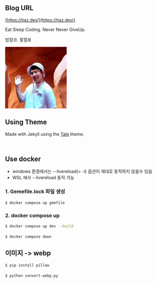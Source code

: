 ## Blog URL

[https://tiaz.dev/](https://tiaz.dev/)

Eat Sleep Coding. Never Never GiveUp.

밥잠코. 절절포

<img src="./assets/img/tiaz.webp" width="200" height="200" alt="tiaz0128"/>

<br/>

## Using Theme

Made with Jekyll using the [Tale](https://github.com/chesterhow/tale) theme.

<br/>

## Use docker

- windows 환경에서는 --livereload(= -l) 옵션이 제대로 동작하지 않을수 있음
- WSL 에서 --livereload 동작 가능

### 1. Gemefile.lock 파일 생성

```bash
$ docker compose up gemfile
```

### 2. docker compose up

```bash
$ docker compose up dev --build

$ docker compose down
```

## 이미지 -> webp

```bash
$ pip install pillow

$ python convert-webp.py
```
